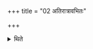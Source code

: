 +++
title = "02 अतिरात्रावभितः"

+++

<details><summary>थिते</summary>

अतिरात्रावभितः २
</details>
